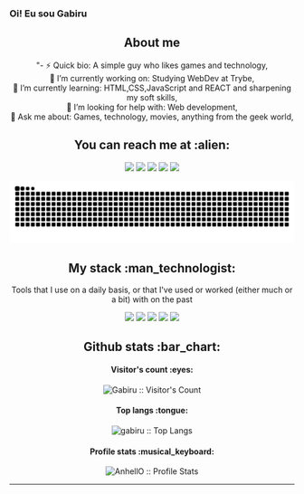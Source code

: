 ### Oi! Eu sou Gabiru

<h2 align="center">About me</h2>
<p align="center">"- ⚡ Quick bio:      A simple guy who likes games and technology,<br>
		🔭 I’m currently working on:      Studying WebDev at Trybe,<br>
		🌱 I’m currently learning:        HTML,CSS,JavaScript and REACT and sharpening my soft skills,<br>
		🤔 I’m looking for help with:     Web development,<br>
		💬 Ask me about:                  Games, technology, movies, anything from the geek world,<br>
</p>

<h2 align="center">You can reach me at :alien:</h2>

<div align="center"> 
  <a href="https://www.instagram.com/gg_gabiru/" target="_blank"><img src="https://img.shields.io/badge/-Instagram-%23E4405F?style=for-the-badge&logo=instagram&logoColor=white" target="_blank"></a>
 	<a href="https://www.twitch.tv/livegabiru" target="_blank"><img src="https://img.shields.io/badge/Twitch-9146FF?style=for-the-badge&logo=twitch&logoColor=white" target="_blank"></a>
 <a href="https://discord.gg/G5Uqx3aW8U" target="_blank"><img src="https://img.shields.io/badge/Discord-7289DA?style=for-the-badge&logo=discord&logoColor=white" target="_blank"></a> 
  <a href = "gabrielsampaiobicalho@gmail.com"><img src="https://img.shields.io/badge/-Gmail-%23333?style=for-the-badge&logo=gmail&logoColor=white" target="_blank"></a>
  <a href="https://www.linkedin.com/in/gabriel-sampaio-bicalho/" target="_blank"><img src="https://img.shields.io/badge/-LinkedIn-%230077B5?style=for-the-badge&logo=linkedin&logoColor=white" target="_blank"></a> 
 
  ![Snake animation](https://github.com/gabiru1/gabiru1/blob/output/github-contribution-grid-snake.svg)
 
</div>

<h2 align="center">My stack :man_technologist:</h2>

<p align="center">Tools that I use on a daily basis, or that I've used or worked (either much or a bit) with on the past</p>
<p align="center">
  <img src="https://www.vectorlogo.zone/logos/w3_html5/w3_html5-icon.svg">
  <img src="https://www.vectorlogo.zone/logos/netlifyapp_watercss/netlifyapp_watercss-ar21.svg">
  <img src="https://www.vectorlogo.zone/logos/javascript/javascript-icon.svg">
  <img src="https://www.vectorlogo.zone/logos/reactjs/reactjs-icon.svg">
  <img src="https://www.vectorlogo.zone/logos/getbootstrap/getbootstrap-icon.svg">
</p>

<h2 align="center">Github stats :bar_chart:</h2>

<h4 align="center">Visitor's count :eyes:</h4>

<p align="center"><img src="https://profile-counter.glitch.me/{gabiru1}/count.svg" alt="Gabiru :: Visitor's Count" /></p>

<h4 align="center">Top langs :tongue:</h4>

<p align="center"><img src="https://github-readme-stats.vercel.app/api/top-langs/?username=gabiru1&langs_count=10&theme=chartreuse-dark&layout=compact" alt="gabiru :: Top Langs" /></p>

<h4 align="center">Profile stats :musical_keyboard:</h4>

<p align="center"><img src="https://github-readme-stats.vercel.app/api?username=gabiru1&show_icons=true&theme=chartreuse-dark" alt="AnhellO :: Profile Stats" /></p>


---
